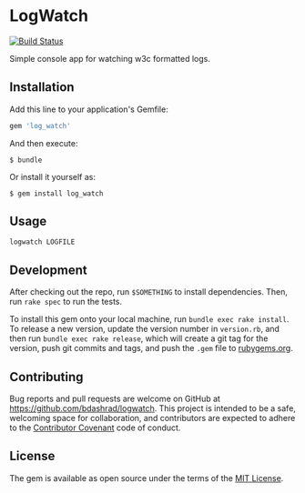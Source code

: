 # LogWatch
[![Build Status](https://travis-ci.org/bdashrad/logwatch.svg?branch=master)](https://travis-ci.org/bdashrad/logwatch)

Simple console app for watching w3c formatted logs.

## Installation

Add this line to your application's Gemfile:

```ruby
gem 'log_watch'
```

And then execute:

    $ bundle

Or install it yourself as:

    $ gem install log_watch

## Usage

    logwatch LOGFILE

## Development

After checking out the repo, run `$SOMETHING` to install dependencies. Then, run `rake spec` to run the tests.

To install this gem onto your local machine, run `bundle exec rake install`. To release a new version, update the version number in `version.rb`, and then run `bundle exec rake release`, which will create a git tag for the version, push git commits and tags, and push the `.gem` file to [rubygems.org](https://rubygems.org).

## Contributing

Bug reports and pull requests are welcome on GitHub at https://github.com/bdashrad/logwatch. This project is intended to be a safe, welcoming space for collaboration, and contributors are expected to adhere to the [Contributor Covenant](contributor-covenant.org) code of conduct.


## License

The gem is available as open source under the terms of the [MIT License](http://opensource.org/licenses/MIT).

